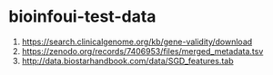 # bioinfoui-test-data
1. https://search.clinicalgenome.org/kb/gene-validity/download
2. https://zenodo.org/records/7406953/files/merged_metadata.tsv
3. http://data.biostarhandbook.com/data/SGD_features.tab
